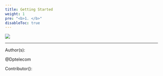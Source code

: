 ```yaml
---
title: Getting Started
weight: 1
pre: "<b>1. </b>"
disableToc: true
---
```



![](/Pirl.jpg)







---
Author(s):

@Dptelecom

Contributor():
